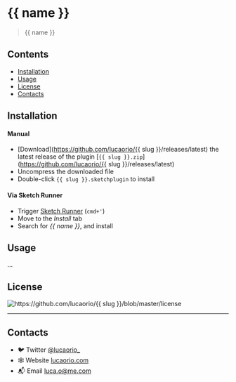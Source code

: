 # {{ name }}

> {{ name }}

## Contents

- [Installation](#installation)
- [Usage](#usage)
- [License](#license)
- [Contacts](#contacts)

## Installation

#### Manual

- [Download](https://github.com/lucaorio/{{ slug }}/releases/latest) the latest release of the plugin [`{{ slug }}.zip`](https://github.com/lucaorio/{{ slug }}/releases/latest)
- Uncompress the downloaded file
- Double-click `{{ slug }}.sketchplugin` to install

#### Via Sketch Runner

- Trigger [Sketch Runner](http://bit.ly/SketchRunnerWebsite) (`cmd+'`)
- Move to the _Install_ tab
- Search for _{{ name }}_, and install

## Usage

...

## License

![https://github.com/lucaorio/{{ slug }}/blob/master/license](https://img.shields.io/badge/license-MIT-blue.svg)

---

## Contacts

- 🐦 Twitter [@lucaorio\_](http://twitter.com/@lucaorio_)
- 🕸 Website [lucaorio.com](http://lucaorio.com)
- 📬 Email [luca.o@me.com](mailto:luca.o@me.com)
